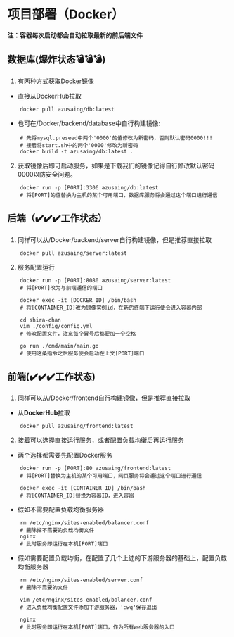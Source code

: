 # 项目部署（Docker）
**注：容器每次启动都会自动拉取最新的前后端文件**
## 数据库(爆炸状态💣💣💣)
1) 有两种方式获取Docker镜像
* 直接从DockerHub拉取

```shell
	docker pull azusaing/db:latest
```

* 也可在/Docker/backend/database中自行构建镜像:
```shell
	# 先将mysql.preseed中两个'0000'的值修改为新密码，否则默认密码0000!!!
	# 接着将start.sh中的两个'0000'修改为新密码
	docker build -t azusaing/db:latest .
```

2) 获取镜像后即可启动服务，如果是下载我们的镜像记得自行修改默认密码0000以防安全问题。

```shell
	docker run -p [PORT]:3306 azusaing/db:latest
	# 将[PORT]的值替换为主机的某个可用端口，数据库服务将会通过这个端口进行通信
```

## 后端（✔️✔️✔️工作状态）
1) 同样可以从/Docker/backend/server自行构建镜像，但是推荐直接拉取

```shell
	docker pull azusaing/server:latest
```

2) 服务配置运行

```shell
	docker run -p [PORT]:8080 azusaing/server:latest
	# 将[PORT]改为与前端通信的端口

	docker exec -it [DOCKER_ID] /bin/bash
	# 将[CONTAINER_ID]改为镜像实例id，在新的终端下运行便会进入容器内部

	cd shira-chan
	vim ./config/config.yml
	# 修改配置文件，注意每个冒号后都要加一个空格

	go run ./cmd/main/main.go
	# 使用这条指令之后服务便会启动在上文[PORT]端口
```

##  前端(✔️✔️✔️工作状态)

1) 同样可以从/Docker/frontend自行构建镜像，但是推荐直接拉取

* 从**DockerHub**拉取

```
	docker pull azusaing/frontend:latest
```


2) 接着可以选择直接运行服务，或者配置负载均衡后再运行服务
* 两个选择都需要先配置Docker服务
```shell
	docker run -p [PORT]:80 azusaing/frontend:latest
	# 将[PORT]替换为主机的某个可用端口，网页服务将会通过这个端口进行通信

	docker exec -it [CONTAINER_ID] /bin/bash
	# 将[CONTAINER_ID]替换为容器ID，进入容器
```

* 假如不需要配置负载均衡服务器
```shell
	rm /etc/nginx/sites-enabled/balancer.conf
	# 删除掉不需要的负载均衡文件
	nginx
	# 此时服务即运行在本机[PORT]端口
```

* 假如需要配置负载均衡，在配置了几个上述的下游服务器的基础上，配置负载均衡服务器
```shell
	rm /etc/nginx/sites-enabled/server.conf
	# 删除不需要的文件

	vim /etc/nginx/sites-enabled/balancer.conf
	# 进入负载均衡配置文件添加下游服务器，':wq'保存退出
	
	nginx
	# 此时服务即运行在本机[PORT]端口，作为所有web服务器的入口
```
